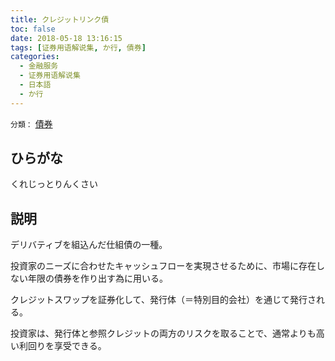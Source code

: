 ```yaml
---
title: クレジットリンク債
toc: false
date: 2018-05-18 13:16:15
tags: [证券用语解说集, か行, 債券]
categories:
  - 金融服务
  - 证券用语解说集
  - 日本語
  - か行
---
```


`分類：` [債券](/tags/債券/)

## ひらがな

くれじっとりんくさい

## 説明

デリバティブを組込んだ仕組債の一種。

投資家のニーズに合わせたキャッシュフローを実現させるために、市場に存在しない年限の債券を作り出す為に用いる。

クレジットスワップを証券化して、発行体（＝特別目的会社）を通じて発行される。

投資家は、発行体と参照クレジットの両方のリスクを取ることで、通常よりも高い利回りを享受できる。
